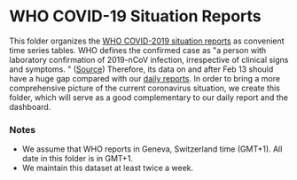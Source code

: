 # WHO COVID-19 Situation Reports

This folder organizes the [WHO COVID-2019 situation reports](https://www.who.int/emergencies/diseases/novel-coronavirus-2019/situation-reports/) as convenient time series tables. WHO defines the confirmed case as "a person with laboratory confirmation of 2019-nCoV
infection, irrespective of clinical signs and symptoms. " ([Source](https://www.who.int/publications-detail/global-surveillance-for-human-infection-with-novel-coronavirus-(2019-ncov))) Therefore, its data on and after Feb 13 should have a huge gap compared with our [daily reports](https://github.com/CSSEGISandData/COVID-19/tree/master/csse_covid_19_data/csse_covid_19_daily_reports). In order to bring a more comprehensive picture of the current coronavirus situation, we create this folder, which will serve as a good complementary to our daily report and the dashboard.

### Notes
* We assume that WHO reports in Geneva, Switzerland time (GMT+1). All date in this folder is in GMT+1.
* We maintain this dataset at least twice a week.
